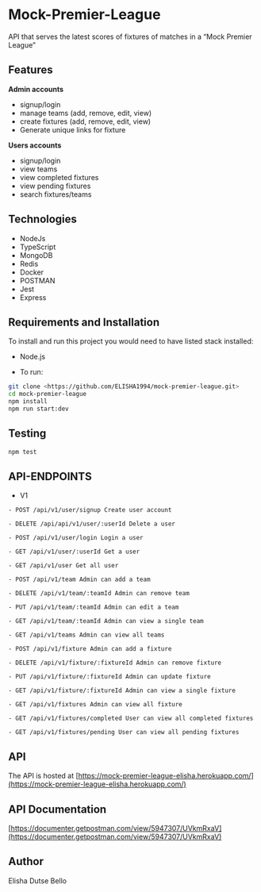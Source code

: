 # Mock-Premier-League
API that serves the latest scores of fixtures of matches in a “Mock Premier League”

## Features

**Admin accounts**
- signup/login
- manage teams (add, remove, edit, view)
- create fixtures (add, remove, edit, view)
- Generate unique links for fixture

**Users accounts**

- signup/login
- view teams
- view completed fixtures
- view pending fixtures
- search fixtures/teams

## Technologies

- NodeJs
- TypeScript
- MongoDB
- Redis
- Docker
- POSTMAN
- Jest
- Express


## Requirements and Installation

To install and run this project you would need to have listed stack installed:

- Node.js

- To run:

```sh
git clone <https://github.com/ELISHA1994/mock-premier-league.git>
cd mock-premier-league
npm install
npm run start:dev
```

## Testing

```sh
npm test
```

## API-ENDPOINTS

- V1

`- POST /api/v1/user/signup Create user account`

`- DELETE /api/api/v1/user/:userId Delete a user`

`- POST /api/v1/user/login Login a user`

`- GET /api/v1/user/:userId Get a user`

`- GET /api/v1/user Get all user`

`- POST /api/v1/team Admin can add a team`

`- DELETE /api/v1/team/:teamId Admin can remove team`

`- PUT /api/v1/team/:teamId Admin can edit a team`

`- GET /api/v1/team/:teamId Admin can view a single team`

`- GET /api/v1/teams Admin can view all teams`

`- POST /api/v1/fixture Admin can add a fixture`

`- DELETE /api/v1/fixture/:fixtureId Admin can remove fixture`

`- PUT /api/v1/fixture/:fixtureId Admin can update fixture`

`- GET /api/v1/fixture/:fixtureId Admin can view a single fixture`

`- GET /api/v1/fixtures Admin can view all fixture`

`- GET /api/v1/fixtures/completed User can view all completed fixtures`

`- GET /api/v1/fixtures/pending User can view all pending fixtures`

## API

The API is hosted at
[https://mock-premier-league-elisha.herokuapp.com/](https://mock-premier-league-elisha.herokuapp.com/)

## API Documentation
[https://documenter.getpostman.com/view/5947307/UVkmRxaV](https://documenter.getpostman.com/view/5947307/UVkmRxaV)

## Author

Elisha Dutse Bello


